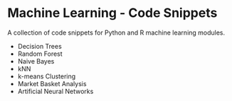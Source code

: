 # Machine Learning - Code Snippets
A collection of code snippets for Python and R machine learning modules.

* Decision Trees
* Random Forest
* Naive Bayes
* kNN
* k-means Clustering
* Market Basket Analysis
* Artificial Neural Networks


